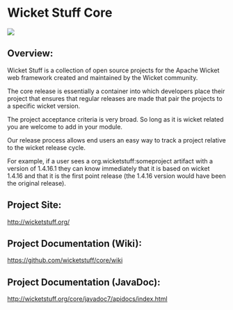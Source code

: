 Wicket Stuff Core
==================

![](https://travis-ci.org/wicketstuff/core.svg?branch=master&style=flat)


Overview:
---------


Wicket Stuff is a collection of open source projects for the Apache Wicket web framework created and maintained by the Wicket community.

The core release is essentially a container into which developers place their project that ensures that regular releases are made that pair the projects to a specific wicket version.

The project acceptance criteria is very broad. So long as it is wicket related you are welcome to add in your module.

Our release process allows end users an easy way to track a project relative to the wicket release cycle.

For example, if a user sees a org.wicketstuff:someproject artifact with a version of 1.4.16.1 they can know immediately that it is based on wicket 1.4.16 and that it is the first point release (the 1.4.16 version would have been the original release).


Project Site: 
-------------

http://wicketstuff.org/

Project Documentation (Wiki):
----------------------

https://github.com/wicketstuff/core/wiki

Project Documentation (JavaDoc):
----------------------

http://wicketstuff.org/core/javadoc7/apidocs/index.html
